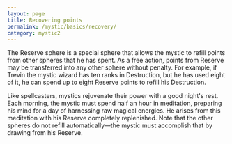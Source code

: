 ```yaml
---
layout: page
title: Recovering points
permalink: /mystic/basics/recovery/
category: mystic2
---
```

The Reserve sphere is a special sphere that allows the mystic to refill
points from other spheres that he has spent. As a free action, points
from Reserve may be transferred into any other sphere without penalty.
For example, if Trevin the mystic wizard has ten ranks in Destruction,
but he has used eight of it, he can spend up to eight Reserve points to
refill his Destruction.

Like spellcasters, mystics rejuvenate their power with a good night's
rest. Each morning, the mystic must spend half an hour in meditation,
preparing his mind for a day of harnessing raw magical energies. He
arises from this meditation with his Reserve completely replenished.
Note that the other spheres do not refill automatically—the mystic must
accomplish that by drawing from his Reserve.
